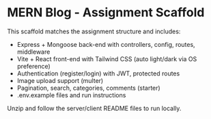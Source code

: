 # MERN Blog - Assignment Scaffold

This scaffold matches the assignment structure and includes:
- Express + Mongoose back-end with controllers, config, routes, middleware
- Vite + React front-end with Tailwind CSS (auto light/dark via OS preference)
- Authentication (register/login) with JWT, protected routes
- Image upload support (multer)
- Pagination, search, categories, comments (starter)
- .env.example files and run instructions

Unzip and follow the server/client README files to run locally.
